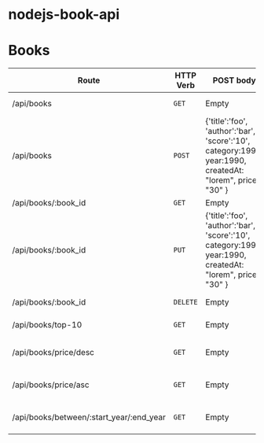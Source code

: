 # nodejs-book-api


# Books

| Route | HTTP Verb	 | POST body	 | Description	 |
| --- | --- | --- | --- |
| /api/books | `GET` | Empty | List all books. |
| /api/books | `POST` | {'title':'foo', 'author':'bar', 'score':'10', category:1990, year:1990, createdAt: "lorem", price: "30" } | Create a new book. |
| /api/books/:book_id | `GET` | Empty | Get a book. |
| /api/books/:book_id | `PUT` | {'title':'foo', 'author':'bar', 'score':'10', category:1990, year:1990, createdAt: "lorem", price: "30" } | Update a book with new info. |
| /api/books/:book_id | `DELETE` | Empty | Delete a book. |
| /api/books/top-10 | `GET` | Empty | Get the top 10 book. |
| /api/books/price/desc | `GET` | Empty | List book by price DESC. |
| /api/books/price/asc | `GET` | Empty | List book by price ASC. |
| /api/books/between/:start_year/:end_year | `GET` | Empty | Books between two dates. |

